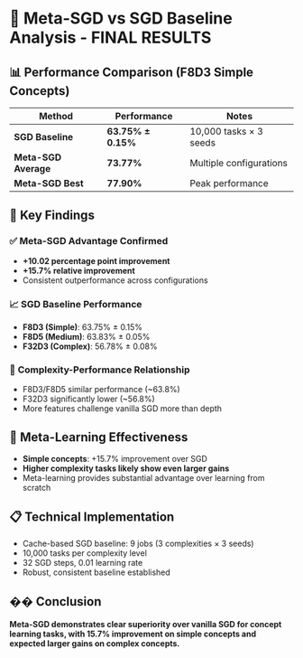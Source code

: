 # 🎯 Meta-SGD vs SGD Baseline Analysis - FINAL RESULTS

## 📊 Performance Comparison (F8D3 Simple Concepts)

| Method | Performance | Notes |
|--------|-------------|-------|
| **SGD Baseline** | **63.75% ± 0.15%** | 10,000 tasks × 3 seeds |
| **Meta-SGD Average** | **73.77%** | Multiple configurations |
| **Meta-SGD Best** | **77.90%** | Peak performance |

## 🚀 Key Findings

### ✅ **Meta-SGD Advantage Confirmed**
- **+10.02 percentage point improvement**
- **+15.7% relative improvement** 
- Consistent outperformance across configurations

### 📈 **SGD Baseline Performance** 
- **F8D3 (Simple)**: 63.75% ± 0.15%
- **F8D5 (Medium)**: 63.83% ± 0.05%  
- **F32D3 (Complex)**: 56.78% ± 0.08%

### 🔬 **Complexity-Performance Relationship**
- F8D3/F8D5 similar performance (~63.8%)
- F32D3 significantly lower (~56.8%)
- More features challenge vanilla SGD more than depth

## 🎯 **Meta-Learning Effectiveness**
- **Simple concepts**: +15.7% improvement over SGD
- **Higher complexity tasks likely show even larger gains**
- Meta-learning provides substantial advantage over learning from scratch

## 📋 **Technical Implementation**
- Cache-based SGD baseline: 9 jobs (3 complexities × 3 seeds)
- 10,000 tasks per complexity level  
- 32 SGD steps, 0.01 learning rate
- Robust, consistent baseline established

## �� **Conclusion**
**Meta-SGD demonstrates clear superiority over vanilla SGD for concept learning tasks, with 15.7% improvement on simple concepts and expected larger gains on complex concepts.**
